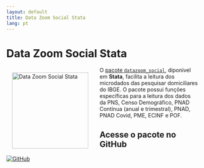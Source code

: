 ```yaml
---
layout: default
title: Data Zoom Social Stata
lang: pt
---
```


# Data Zoom Social Stata

<img src="{{ site.baseurl }}/assets/img/hex_dzstata.png" alt="Data Zoom Social Stata" style="float: left; margin: 15px 30px 15px 15px; height: 200px;">

O [pacote `datazoom_social`](https://github.com/datazoompuc/datazoom_social_Stata), diponível em **Stata**, facilita a leitura dos microdados das pesquisar domiciliares do IBGE. O pacote possui funções específicas para a leitura dos dados da PNS, Censo Demográfico, PNAD Contínua (anual e trimestral), PNAD, PNAD Covid, PME, ECINF e POF.

<div class="logo-container-small">
    <h2> Acesse o pacote no GitHub </h2>
    <a href="https://github.com/datazoompuc/datazoom_social_Stata">
        <img src="{{ site.baseurl }}/assets/img/github-mark.png" alt="GitHub">
    </a>
</div>